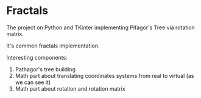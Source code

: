 # Fractals
The project on Python and TKinter implementing Pifagor's Tree via rotation matrix.

It's common fractals implementation.

Interesting components:

1) Pathagor's tree building
2) Math part about translating coordinates systems from real to virtual (as we can see it)
3) Math part about rotation and rotation matrix

